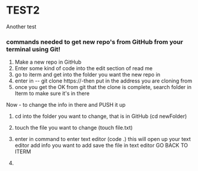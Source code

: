 # TEST2
Another test
### commands needed to get new repo's from GitHub from your terminal using Git! 
1) Make a new repo in GitHub
2) Enter some kind of code into the edit section of read me
3) go to iterm and get into the folder you want the new repo in
4) enter in -- git clone https://-then put in the address you are cloning from
5) once you get the OK from git that the clone is complete, search folder in Iterm to make sure it's in there 

Now - to change the info in there and PUSH it up 

1) cd into the folder you want to change, that is in GitHub (cd newFolder)
2) touch the file you want to change (touch file.txt)
3) enter in command to enter text editor (code .)
this will open up your text editor 
add info you want to add 
save the file in text editor 
GO BACK TO ITERM

1) 